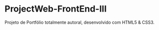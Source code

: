 # ProjectWeb-FrontEnd-III
Projeto de Portfólio totalmente autoral, desenvolvido com HTML5 &amp; CSS3.
